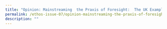```yaml
---
title: "Opinion: Mainstreaming  the Praxis of Foresight:  The UK Example"
permalink: /ethos-issue-07/opinion-mainstreaming-the-praxis-of-foresight-the-uk-example/
description: ""
---
```

